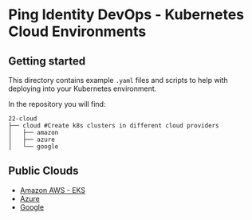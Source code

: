 # Ping Identity DevOps - Kubernetes Cloud Environments

## Getting started
This directory contains example `.yaml` files and scripts to help with deploying into your Kubernetes environment. 

In the repository you will find: 
```
22-cloud
├── cloud #Create k8s clusters in different cloud providers
│   ├── amazon
│   ├── azure
│   └── google
```

<!-- ## Development Environments

* [minikube](minikube/README.md) -->

## Public Clouds

* [Amazon AWS - EKS](amazon/README.md)
* [Azure](azure/README.md)
* [Google](google/README.md)
